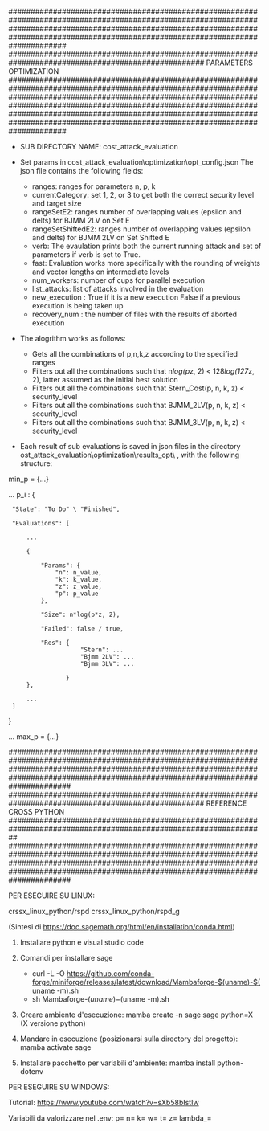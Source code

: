 #############################################################################################################################################################################################################################################
#################################################################################################### PARAMETERS OPTIMIZATION ################################################################################################################
#############################################################################################################################################################################################################################################

- SUB DIRECTORY NAME: cost_attack_evaluation
- Set params in cost_attack_evaluation\optimization\opt_config.json
     The json file contains the following fields:
     - ranges: ranges for parameters n, p, k
     - currentCategory: set 1, 2, or 3 to get both the correct security level and target size
     - rangeSetE2: ranges number of overlapping values (epsilon and delts) for BJMM 2LV on Set E
     - rangeSetShiftedE2: ranges number of overlapping values (epsilon and delts) for BJMM 2LV on Set Shifted E
     - verb: The evaulation prints both the current running attack and set of parameters if verb is set to True.
     - fast: Evaluation works more specifically with the rounding of weights and vector lengths on intermediate levels
     - num_workers: number of cups for parallel execution
     - list_attacks: list of attacks involved in the evaluation
     - new_execution : True if it is a new execution False if a previous execution is being taken up 
     - recovery_num : the number of files with the results of aborted execution

- The alogrithm works as follows:
     - Gets all the combinations of p,n,k,z according to the specified ranges
     - Filters out all the combinations such that n*log(p*z, 2) < 128*log(127*z, 2), latter assumed as the initial best solution
     - Filters out all the combinations such that Stern_Cost(p, n, k, z) < security_level
     - Filters out all the combinations such that BJMM_2LV(p, n, k, z) < security_level
     - Filters out all the combinations such that BJMM_3LV(p, n, k, z) < security_level
- Each result of sub evaluations is saved in json files in the directory ost_attack_evaluation\optimization\results_opt\ , with the following structure:

min_p = {...}

...
p_i : {

     "State": "To Do" \ "Finished",
     
     "Evaluations": [
     
         ...
         
         {
         
             "Params": {
                 "n": n_value,
                 "k": k_value,
                 "z": z_value,
                 "p": p_value
             }, 
             
             "Size": n*log(p*z, 2),
             
             "Failed": false / true,
             
             "Res": {
                        "Stern": ...
                        "Bjmm 2LV": ...
                        "Bjmm 3LV": ...
                   
                    }
         },
         
         ...
     ]
   
  }
  
...
max_p = {...}


  
        
  
  




















##############################################################################################################################################################################################################################################
#################################################################################################### REFERENCE CROSS PYTHON ##################################################################################################################
##############################################################################################################################################################################################################################################


PER ESEGUIRE SU LINUX:

crssx_linux_python/rspd
crssx_linux_python/rspd_g

(Sintesi di https://doc.sagemath.org/html/en/installation/conda.html)

1) Installare python e visual studio code
2) Comandi per installare sage
   -  curl -L -O https://github.com/conda-forge/miniforge/releases/latest/download/Mambaforge-$(uname)-$(uname -m).sh
   - sh Mambaforge-$(uname)-$(uname -m).sh
   
3) Creare ambiente d'esecuzione: mamba create -n sage sage python=X  (X versione python)
4) Mandare in esecuzione (posizionarsi sulla directory del progetto): mamba activate sage
5) Installare pacchetto per variabili d'ambiente: mamba install python-dotenv


PER ESEGUIRE SU WINDOWS:

Tutorial: https://www.youtube.com/watch?v=sXb58bIstIw



Variabili da valorizzare nel .env:
p=
n=
k=
w=
t=
z=
lambda_=

